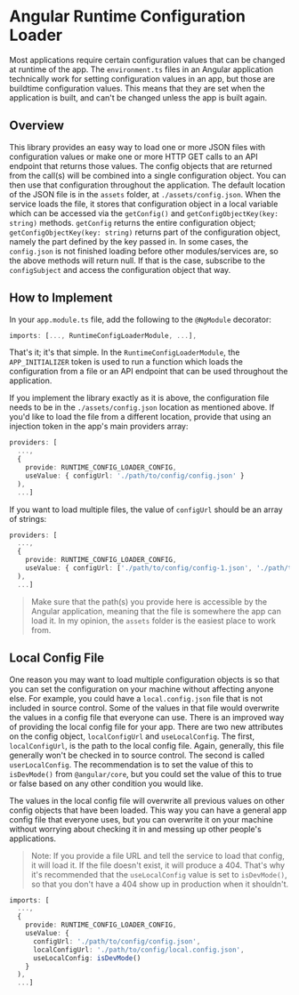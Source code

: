 # Angular Runtime Configuration Loader

Most applications require certain configuration values that can be changed at runtime of the app. The `environment.ts` files in an Angular application technically work for setting configuration values in an app, but those are buildtime configuration values. This means that they are set when the application is built, and can't be changed unless the app is built again.

## Overview

This library provides an easy way to load one or more JSON files with configuration values or make one or more HTTP GET calls to an API endpoint that returns those values. The config objects that are returned from the call(s) will be combined into a single configuration object. You can then use that configuration throughout the application. The default location of the JSON file is in the `assets` folder, at `./assets/config.json`. When the service loads the file, it stores that configuration object in a local variable which can be accessed via the `getConfig()` and `getConfigObjectKey(key: string)` methods. `getConfig` returns the entire configuration object; `getConfigObjectKey(key: string)` returns part of the configuration object, namely the part defined by the key passed in. In some cases, the `config.json` is not finished loading before other modules/services are, so the above methods will return null. If that is the case, subscribe to the `configSubject` and access the configuration object that way.

## How to Implement

In your `app.module.ts` file, add the following to the `@NgModule` decorator:

```ts
imports: [..., RuntimeConfigLoaderModule, ...],
```

That's it; it's that simple. In the `RuntimeConfigLoaderModule`, the `APP_INITIALIZER` token is used to run a function which loads the configuration from a file or an API endpoint that can be used throughout the application.

If you implement the library exactly as it is above, the configuration file needs to be in the `./assets/config.json` location as mentioned above. If you'd like to load the file from a different location, provide that using an injection token in the app's main providers array:

```ts
providers: [
  ...,
  {
    provide: RUNTIME_CONFIG_LOADER_CONFIG,
    useValue: { configUrl: './path/to/config/config.json' }
  ),
  ...]
```

If you want to load multiple files, the value of `configUrl` should be an array of strings:

```ts
providers: [
  ...,
  {
    provide: RUNTIME_CONFIG_LOADER_CONFIG,
    useValue: { configUrl: ['./path/to/config/config-1.json', './path/to/config/config-2.json'] }
  ),
  ...]
```

> Make sure that the path(s) you provide here is accessible by the Angular application, meaning that the file is somewhere the app can load it. In my opinion, the `assets` folder is the easiest place to work from.

## Local Config File

One reason you may want to load multiple configuration objects is so that you can set the configuration on your machine without affecting anyone else. For example, you could have a `local.config.json` file that is not included in source control. Some of the values in that file would overwrite the values in a config file that everyone can use. There is an improved way of providing the local config file for your app. There are two new attributes on the config object, `localConfigUrl` and `useLocalConfig`. The first, `localConfigUrl`, is the path to the local config file. Again, generally, this file generally won't be checked in to source control. The second is called `userLocalConfig`. The recommendation is to set the value of this to `isDevMode()` from `@angular/core`, but you could set the value of this to true or false based on any other condition you would like.

The values in the local config file will overwrite all previous values on other config objects that have been loaded. This way you can have a general app config file that everyone uses, but you can overwrite it on your machine without worrying about checking it in and messing up other people's applications.

> Note: If you provide a file URL and tell the service to load that config, it will load it. If the file doesn't exist, it will produce a 404. That's why it's recommended that the `useLocalConfig` value is set to `isDevMode()`, so that you don't have a 404 show up in production when it shouldn't.

```ts
imports: [
  ...,
  {
    provide: RUNTIME_CONFIG_LOADER_CONFIG,
    useValue: {
      configUrl: './path/to/config/config.json',
      localConfigUrl: './path/to/config/local.config.json',
      useLocalConfig: isDevMode()
    }
  ),
  ...]
```
